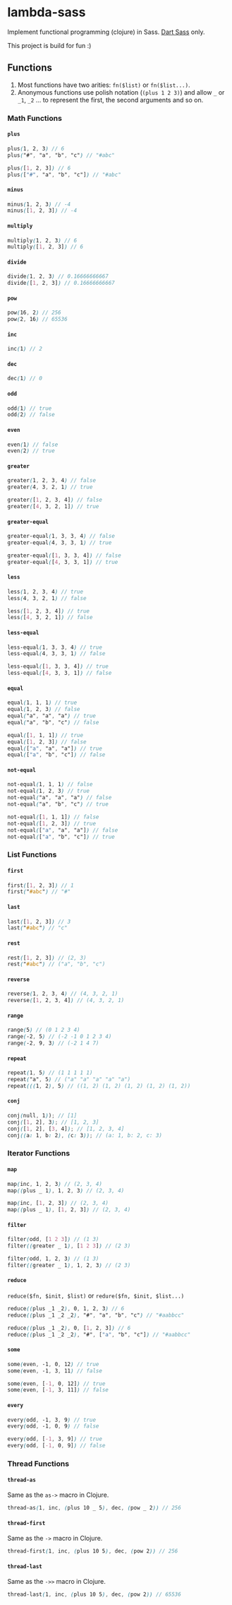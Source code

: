 # lambda-sass

Implement functional programming (clojure) in Sass. [Dart Sass](https://sass-lang.com/dart-sass) only.

This project is build for fun :)

## Functions

1. Most functions have two arities: `fn($list)` or `fn($list...)`.
2. Anonymous functions use polish notation (`(plus 1 2 3)`) and allow `_` or `_1`, `_2` ... to represent the first, the second arguments and so on.

### Math Functions

#### `plus`

```scss
plus(1, 2, 3) // 6
plus("#", "a", "b", "c") // "#abc"

plus([1, 2, 3]) // 6
plus(["#", "a", "b", "c"]) // "#abc"
```

#### `minus`

```scss
minus(1, 2, 3) // -4
minus([1, 2, 3]) // -4
```

#### `multiply`

```scss
multiply(1, 2, 3) // 6
multiply([1, 2, 3]) // 6
```

#### `divide`

```scss
divide(1, 2, 3) // 0.16666666667
divide([1, 2, 3]) // 0.16666666667
```

#### `pow`

```scss
pow(16, 2) // 256
pow(2, 16) // 65536
```

#### `inc`

```scss
inc(1) // 2
```

#### `dec`

```scss
dec(1) // 0
```

#### `odd`

```scss
odd(1) // true
odd(2) // false
```

#### `even`

```scss
even(1) // false
even(2) // true
```

#### `greater`

```scss
greater(1, 2, 3, 4) // false
greater(4, 3, 2, 1) // true

greater([1, 2, 3, 4]) // false
greater([4, 3, 2, 1]) // true
```

#### `greater-equal`

```scss
greater-equal(1, 3, 3, 4) // false
greater-equal(4, 3, 3, 1) // true

greater-equal([1, 3, 3, 4]) // false
greater-equal([4, 3, 3, 1]) // true
```

#### `less`

```scss
less(1, 2, 3, 4) // true
less(4, 3, 2, 1) // false

less([1, 2, 3, 4]) // true
less([4, 3, 2, 1]) // false
```

#### `less-equal`

```scss
less-equal(1, 3, 3, 4) // true
less-equal(4, 3, 3, 1) // false

less-equal([1, 3, 3, 4]) // true
less-equal([4, 3, 3, 1]) // false
```

#### `equal`

```scss
equal(1, 1, 1) // true
equal(1, 2, 3) // false
equal("a", "a", "a") // true
equal("a", "b", "c") // false

equal([1, 1, 1]) // true
equal([1, 2, 3]) // false
equal(["a", "a", "a"]) // true
equal(["a", "b", "c"]) // false
```

#### `not-equal`

```scss
not-equal(1, 1, 1) // false
not-equal(1, 2, 3) // true
not-equal("a", "a", "a") // false
not-equal("a", "b", "c") // true

not-equal([1, 1, 1]) // false
not-equal([1, 2, 3]) // true
not-equal(["a", "a", "a"]) // false
not-equal(["a", "b", "c"]) // true
```

### List Functions

#### `first`

```scss
first([1, 2, 3]) // 1
first("#abc") // "#"
```

#### `last`

```scss
last([1, 2, 3]) // 3
last("#abc") // "c"
```

#### `rest`

```scss
rest([1, 2, 3]) // (2, 3)
rest("#abc") // ("a", "b", "c")
```

#### `reverse`

```scss
reverse(1, 2, 3, 4) // (4, 3, 2, 1)
reverse([1, 2, 3, 4]) // (4, 3, 2, 1)
```

#### `range`

```scss
range(5) // (0 1 2 3 4)
range(-2, 5) // (-2 -1 0 1 2 3 4)
range(-2, 9, 3) // (-2 1 4 7)
```

#### `repeat`

```scss
repeat(1, 5) // (1 1 1 1 1)
repeat("a", 5) // ("a" "a" "a" "a" "a")
repeat(((1, 2), 5) // ((1, 2) (1, 2) (1, 2) (1, 2) (1, 2))
```

#### `conj`

```scss
conj(null, 1)); // [1]
conj([1, 2], 3); // [1, 2, 3]
conj([1, 2], [3, 4]); // [1, 2, 3, 4]
conj((a: 1, b: 2), (c: 3)); // (a: 1, b: 2, c: 3)
```

### Iterator Functions

#### `map`

```scss
map(inc, 1, 2, 3) // (2, 3, 4)
map((plus _ 1), 1, 2, 3) // (2, 3, 4)

map(inc, [1, 2, 3]) // (2, 3, 4)
map((plus _ 1), [1, 2, 3]) // (2, 3, 4)
```

#### `filter`

```scss
filter(odd, [1 2 3]) // (1 3)
filter((greater _ 1), [1 2 3]) // (2 3)

filter(odd, 1, 2, 3) // (1 3)
filter((greater _ 1), 1, 2, 3) // (2 3)
```

#### `reduce`

`reduce($fn, $init, $list)` or `redure($fn, $init, $list...)`

```scss
reduce((plus _1 _2), 0, 1, 2, 3) // 6
reduce((plus _1 _2 _2), "#", "a", "b", "c") // "#aabbcc"

reduce((plus _1 _2), 0, [1, 2, 3]) // 6
reduce((plus _1 _2 _2), "#", ["a", "b", "c"]) // "#aabbcc"
```

#### `some`

```scss
some(even, -1, 0, 12) // true
some(even, -1, 3, 11) // false

some(even, [-1, 0, 12]) // true
some(even, [-1, 3, 11]) // false
```

#### `every`

```scss
every(odd, -1, 3, 9) // true
every(odd, -1, 0, 9) // false

every(odd, [-1, 3, 9]) // true
every(odd, [-1, 0, 9]) // false
```

### Thread Functions

#### `thread-as`

Same as the `as->` macro in Clojure.

```scss
thread-as(1, inc, (plus 10 _ 5), dec, (pow _ 2)) // 256
```

#### `thread-first`

Same as the `->` macro in Clojure.

```scss
thread-first(1, inc, (plus 10 5), dec, (pow 2)) // 256
```

#### `thread-last`

Same as the `->>` macro in Clojure.

```scss
thread-last(1, inc, (plus 10 5), dec, (pow 2)) // 65536
```
